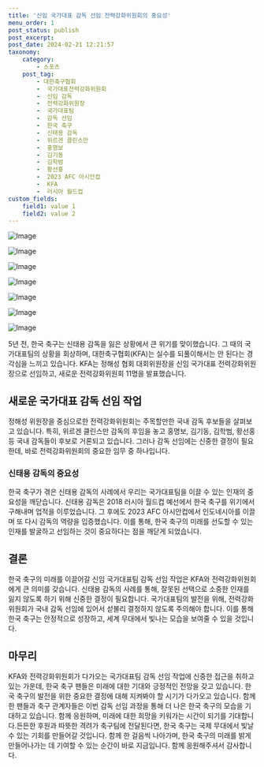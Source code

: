 ```yaml
---
title: '신임 국가대표 감독 선임 전력강화위원회의 중요성'
menu_order: 1
post_status: publish
post_excerpt: 
post_date: 2024-02-21 12:21:57
taxonomy:
    category:
        - 스포츠
    post_tag:
        - 대한축구협회
        -  국가대표전력강화위원회
        -  신임 감독
        -  전력강화위원장
        -  국가대표팀
        -  감독 선임
        -  한국 축구
        -  신태용 감독
        -  위르겐 클린스만
        -  홍명보
        -  김기동
        -  김학범
        -  황선홍
        -  2023 AFC 아시안컵
        -  KFA
        -  러시아 월드컵
custom_fields:
    field1: value 1
    field2: value 2
---
```


![Image](https://imgnews.pstatic.net/image/139/2024/02/21/0002198075_001_20240221054201280.JPG?type=w647)

![Image](https://imgnews.pstatic.net/image/139/2024/02/21/0002198075_002_20240221054201460.JPG?type=w647)

![Image](https://imgnews.pstatic.net/image/139/2024/02/21/0002198075_003_20240221054201478.JPG?type=w647)

![Image](https://imgnews.pstatic.net/image/139/2024/02/21/0002198075_004_20240221054201496.JPG?type=w647)

![Image](https://imgnews.pstatic.net/image/139/2024/02/21/0002198075_005_20240221054201511.JPG?type=w647)

![Image](https://imgnews.pstatic.net/image/139/2024/02/21/0002198075_006_20240221054201528.jpg?type=w647)

![Image](https://imgnews.pstatic.net/image/139/2024/02/21/0002198075_007_20240221054201544.jpg?type=w647)

5년 전, 한국 축구는 신태용 감독을 잃은 상황에서 큰 위기를 맞이했습니다. 그 때의 국가대표팀의 상황을 회상하며, 대한축구협회(KFA)는 실수를 되풀이해서는 안 된다는 경각심을 느끼고 있습니다. KFA는 정해성 협회 대회위원장을 신임 국가대표 전력강화위원장으로 선임하고, 새로운 전력강화위원회 11명을 발표했습니다.
## 새로운 국가대표 감독 선임 작업
정해성 위원장을 중심으로한 전력강화위원회는 주목할만한 국내 감독 후보들을 살펴보고 있습니다. 특히, 위르겐 클린스만 감독의 후임을 놓고 홍명보, 김기동, 김학범, 황선홍 등 국내 감독들이 후보로 거론되고 있습니다. 그러나 감독 선임에는 신중한 결정이 필요한데, 바로 전력강화위원회의 중요한 임무 중 하나입니다.
### 신태용 감독의 중요성
한국 축구가 겪은 신태용 감독의 사례에서 우리는 국가대표팀을 이끌 수 있는 인재의 중요성을 깨닫습니다. 신태용 감독은 2018 러시아 월드컵 예선에서 한국 축구를 위기에서 구해내며 업적을 이루었습니다. 그 후에도 2023 AFC 아시안컵에서 인도네시아를 이끌며 또 다시 감독의 역량을 입증했습니다. 이를 통해, 한국 축구의 미래를 선도할 수 있는 인재를 발굴하고 선임하는 것이 중요하다는 점을 깨닫게 되었습니다.
## 결론
한국 축구의 미래를 이끌어갈 신임 국가대표팀 감독 선임 작업은 KFA와 전력강화위원회에게 큰 의미를 갖습니다. 신태용 감독의 사례를 통해, 잘못된 선택으로 소중한 인재를 잃지 않도록 하기 위해 신중한 결정이 필요합니다. 국가대표팀의 발전을 위해, 전력강화위원회가 국내 감독 선임에 있어서 섣불리 결정하지 않도록 주의해야 합니다. 이를 통해 한국 축구는 안정적으로 성장하고, 세계 무대에서 빛나는 모습을 보여줄 수 있을 것입니다.
## 마무리
KFA와 전력강화위원회가 다가오는 국가대표팀 감독 선임 작업에 신중한 접근을 취하고 있는 가운데, 한국 축구 팬들은 미래에 대한 기대와 긍정적인 전망을 갖고 있습니다. 한국 축구의 발전을 위한 중요한 결정에 대해 지켜봐야 할 시기가 다가오고 있습니다. 함께한 팬들과 축구 관계자들은 이번 감독 선임 과정을 통해 더 나은 한국 축구의 모습을 기대하고 있습니다. 함께 응원하며, 미래에 대한 희망을 키워가는 시간이 되기를 기대합니다.든든한 후원과 따뜻한 격려가 축구팀에 전달된다면, 한국 축구는 국제 무대에서 빛날 수 있는 기회를 만들어갈 것입니다. 함께 한 걸음씩 나아가며, 한국 축구의 미래를 밝게 만들어나가는 데 기여할 수 있는 순간이 바로 지금입니다. 함께 응원해주셔서 감사합니다.
